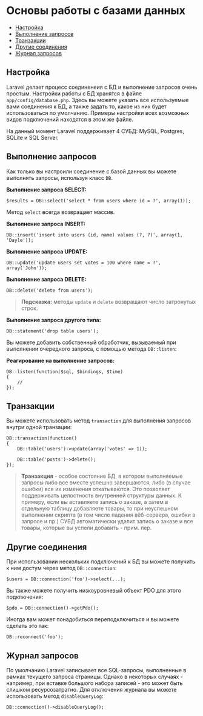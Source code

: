 # Основы работы с базами данных

- [Настройка](#configuration)
- [Выполнение запросов](#running-queries)
- [Транзакции](#database-transactions)
- [Другие соединения](#accessing-connections)
- [Журнал запросов](#query-logging)

<a name="configuration"></a>
## Настройка

Laravel делает процесс соединенеия с БД и выполнение запросов очень простым. Настройки работы с БД хранятся в файле `app/config/database.php`. Здесь вы можете указать все используемые вами соединения к БД, а также задать то, какое из них будет использоваться по умолчанию. Примеры настройки всех возможных видов подключений находятся в этом же файле.

На данный момент Laravel поддерживает 4 СУБД: MySQL, Postgres, SQLite и SQL Server.

<a name="running-queries"></a>
## Выполнение запросов

Как только вы настроили соединение с базой данных вы можете выполнять запросы, используя класс `DB`.

**Выполнение запроса SELECT:**

	$results = DB::select('select * from users where id = ?', array(1));

Метод `select` всегда возвращает массив.

**Выполнение запроса INSERT:**

	DB::insert('insert into users (id, name) values (?, ?)', array(1, 'Dayle'));

**Выполнение запроса UPDATE:**

	DB::update('update users set votes = 100 where name = ?', array('John'));

**Выполнение запроса DELETE:**

	DB::delete('delete from users');

> **Подсказка:** методы `update` и `delete` возвращают число затронутых строк.

**Выполнение запроса другого типа:**

	DB::statement('drop table users');

Вы можете добавить собственный обработчик, вызываемый при выполнении очередного запроса, с помощью метода `DB::listen`:

**Реагирование на выполнение запросов:**

	DB::listen(function($sql, $bindings, $time)
	{
		//
	});

<a name="database-transactions"></a>
## Транзакции

Вы можете использовать метод `transaction` для выполнения запросов внутри одной транзации:

	DB::transaction(function()
	{
		DB::table('users')->update(array('votes' => 1));

		DB::table('posts')->delete();
	});

> **Транзакция** - особое состояние БД, в котором выполняемые запросы либо все вместе успешно завершаются, либо (в случае ошибки) все их изменения откатываются. Это позволяет поддерживать целостность внутренней структуры данных. К примеру, если вы вставляете запись о заказе, а затем в отдельную таблицу добавляете товары, то при неуспешном выполнении скрипта (в том числе падения вёб-сервера, ошибки в запросе и пр.) СУБД автоматически удалит запись о заказе и все товары, которые вы успели добавить - прим. пер.

<a name="accessing-connections"></a>
## Другие соединения

При использовании нескольких подключений к БД вы можете получить к ним достум через метод `DB::connection`:

	$users = DB::connection('foo')->select(...);

Вы также можете получить низкоуровневый объект PDO для этого подключения:

	$pdo = DB::connection()->getPdo();

Иногда вам может понадобиться переподключиться и вы можете сделать это так:

	DB::reconnect('foo');

<a name="query-logging"></a>
## Журнал запросов

По умолчанию Laravel записывает все SQL-запросы, выполненные в рамках текущего запроса страницы. Однако в некоторых случаях - например, при вставке большого набора записей - это может быть слишком ресурсозатратно. Для отключения журнала вы можете использовать метод `disableQueryLog`:

	DB::connection()->disableQueryLog();